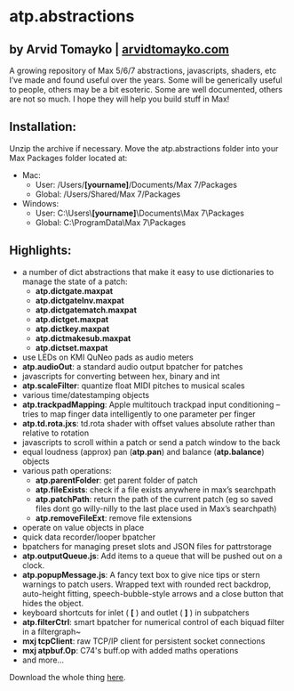 atp.abstractions
===

by Arvid Tomayko | [arvidtomayko.com](http://arvidtomayko.com)
---

A growing repository of Max 5/6/7 abstractions, javascripts, shaders, etc I’ve made and found useful over the years. Some will be generically useful to people, others may be a bit esoteric. Some are well documented, others are not so much. I hope they will help you build stuff in Max!

Installation:
---

Unzip the archive if necessary. Move the atp.abstractions folder into your Max Packages folder located at:

- Mac:
	- User: /Users/**[yourname]**/Documents/Max 7/Packages
	- Global: /Users/Shared/Max 7/Packages
- Windows:
	- User: C:\Users\\**[yourname]**\Documents\Max 7\Packages
	- Global: C:\ProgramData\Max 7\Packages

Highlights:
---

- a number of dict abstractions that make it easy to use dictionaries to manage the state of a patch:
	- **atp.dictgate.maxpat**	- **atp.dictgateInv.maxpat**	- **atp.dictgatematch.maxpat**	- **atp.dictget.maxpat**	- **atp.dictkey.maxpat**	- **atp.dictmakesub.maxpat**	- **atp.dictset.maxpat**
- use LEDs on KMI QuNeo pads as audio meters
- **atp.audioOut**: a standard audio output bpatcher for patches
- javascripts for converting between hex, binary and int
- **atp.scaleFilter**: quantize float MIDI pitches to musical scales
- various time/datestamping objects
- **atp.trackpadMapping**: Apple multitouch trackpad input conditioning – tries to map finger data intelligently to one parameter per finger
- **atp.td.rota.jxs**: td.rota shader with offset values absolute rather than relative to rotation
- javascripts to scroll within a patch or send a patch window to the back
- equal loudness (approx) pan (**atp.pan**) and balance (**atp.balance**) objects
- various path operations:
    - **atp.parentFolder**: get parent folder of patch
    - **atp.fileExists**: check if a file exists anywhere in max’s searchpath
    - **atp.patchPath**: return the path of the current patch (eg so saved files dont go willy-nilly to the last place used in Max’s searchpath)
    - **atp.removeFileExt**: remove file extensions
- operate on value objects in place
- quick data recorder/looper bpatcher
- bpatchers for managing preset slots and JSON files for pattrstorage
- **atp.outputQueue.js**: Add items to a queue that will be pushed out on a clock.
- **atp.popupMessage.js**: A fancy text box to give nice tips or stern warnings to patch users. Wrapped text with rounded rect backdrop, auto-height fitting, speech-bubble-style arrows and a close button that hides the object.
- keyboard shortcuts for inlet ( **[** ) and outlet ( **]** ) in subpatchers
- **atp.filterCtrl**: smart bpatcher for numerical control of each biquad filter in a filtergraph~
- **mxj tcpClient**: raw TCP/IP client for persistent socket connections
- **mxj atpbuf.Op**: C74's buff.op with added maths operations
- and more…

Download the whole thing [here](https://bitbucket.org/arvidtpyh/atp.abstractions/downloads).
